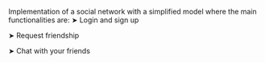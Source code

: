 Implementation of a social network with a simplified model where the main functionalities are:
  ➤ Login and sign up
  
  ➤ Request friendship
  
  ➤ Chat with your friends
